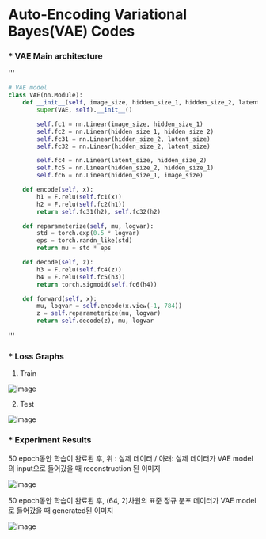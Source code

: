 # Auto-Encoding Variational Bayes(VAE) Codes



### * VAE Main architecture



'''

```python
# VAE model
class VAE(nn.Module):
    def __init__(self, image_size, hidden_size_1, hidden_size_2, latent_size):
        super(VAE, self).__init__()

        self.fc1 = nn.Linear(image_size, hidden_size_1)
        self.fc2 = nn.Linear(hidden_size_1, hidden_size_2)
        self.fc31 = nn.Linear(hidden_size_2, latent_size)
        self.fc32 = nn.Linear(hidden_size_2, latent_size)

        self.fc4 = nn.Linear(latent_size, hidden_size_2)
        self.fc5 = nn.Linear(hidden_size_2, hidden_size_1)
        self.fc6 = nn.Linear(hidden_size_1, image_size)

    def encode(self, x):
        h1 = F.relu(self.fc1(x))
        h2 = F.relu(self.fc2(h1))
        return self.fc31(h2), self.fc32(h2)

    def reparameterize(self, mu, logvar):
        std = torch.exp(0.5 * logvar)
        eps = torch.randn_like(std)
        return mu + std * eps

    def decode(self, z):
        h3 = F.relu(self.fc4(z))
        h4 = F.relu(self.fc5(h3))
        return torch.sigmoid(self.fc6(h4))

    def forward(self, x):
        mu, logvar = self.encode(x.view(-1, 784))
        z = self.reparameterize(mu, logvar)
        return self.decode(z), mu, logvar
```

'''



### * Loss Graphs



1. Train



![image](https://user-images.githubusercontent.com/57930520/111147618-06df8080-85ce-11eb-999c-aa6b2a8bb4be.png)



2. Test



![image](https://user-images.githubusercontent.com/57930520/111147726-224a8b80-85ce-11eb-94d3-805d845e162d.png)



### * Experiment Results



50 epoch동안 학습이 완료된 후, 위 : 실제 데이터 / 아래: 실제 데이터가 VAE model의 input으로 들어갔을 때 reconstruction 된 이미지



![image](https://user-images.githubusercontent.com/57930520/111147948-65a4fa00-85ce-11eb-8566-f259c77af27b.png)





50 epoch동안 학습이 완료된 후, (64, 2)차원의 표준 정규 분포 데이터가 VAE model로 들어갔을 때 generated된 이미지 



![image](https://user-images.githubusercontent.com/57930520/111148227-b9afde80-85ce-11eb-8591-17ffe6b528c2.png)